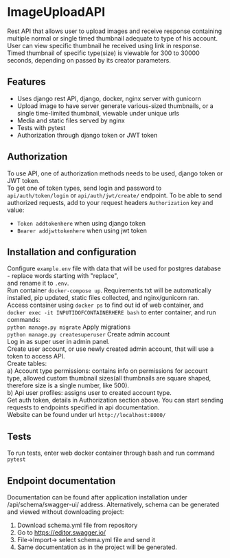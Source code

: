 # ImageUploadAPI
Rest API that allows user to upload images and receive response containing multiple normal or single timed thumbnail adequate to type of his account.  
User can view specific thumbnail he received using link in response.  
Timed thumbnail of specific type(size) is viewable for 300 to 30000 seconds, depending on passed by its creator parameters.  

## Features
- Uses django rest API, django, docker, nginx server with gunicorn
- Upload image to have server generate various-sized thumbnails, or a single time-limited thumbnail, viewable under unique urls
- Media and static files served by nginx
- Tests with pytest
- Authorization through django token or JWT token

## Authorization
To use API, one of authorization methods needs to be used, django token or JWT token.  
To get one of token types, send login and password to `api/auth/token/login` or `api/auth/jwt/create/` endpoint.
To be able to send authorized requests, add to your request headers `Authorization` key and value:
- `Token addtokenhere` when using django token
- `Bearer addjwttokenhere` when using jwt token 


## Installation and configuration
Configure `example.env` file with data that will be used for postgres database - replace words starting with "replace",  
and rename it to `.env`.  
Run container `docker-compose up`. Requirements.txt will be automatically installed, pip updated, static files collected, and nginx/gunicorn ran.  
Access container using `docker ps` to find out id of web container, and `docker exec -it INPUTIDOFCONTAINERHERE bash` to enter container, and run commands:  
`python manage.py migrate` Apply migrations  
`python manage.py createsuperuser` Create admin account  
Log in as super user in admin panel.  
Create user account, or use newly created admin account, that will use a token to access API.  
Create tables:   
a) Account type permissions: contains info on permissions for account type, allowed custom thumbnail sizes(all thumbnails are square shaped, therefore size is a single number, like 500).    
b) Api user profiles: assigns user to created account type.    
Get auth token, details in Authorization section above.
You can start sending requests to endpoints specified in api documentation.  
Website can be found under url `http://localhost:8000/`  

## Tests
To run tests, enter web docker container through bash and run command `pytest`

## Endpoint documentation
Documentation can be found after application installation under /api/schema/swagger-ui/ address.
Alternatively, schema can be generated and viewed without downloading project:
1. Download schema.yml file from repository
2. Go to https://editor.swagger.io/ 
3. File->Import-> select schema.yml file and send it
4. Same documentation as in the project will be generated.
